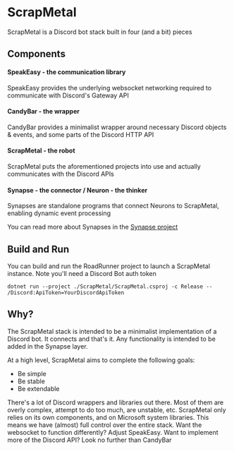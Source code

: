 # ScrapMetal

ScrapMetal is a Discord bot stack built in four (and a bit) pieces

## Components
#### **SpeakEasy** - the communication library

SpeakEasy provides the underlying websocket networking required to communicate with Discord's Gateway API

#### **CandyBar** - the wrapper

CandyBar provides a minimalist wrapper around necessary Discord objects & events, and some parts of the Discord HTTP API

#### **ScrapMetal** - the robot

ScrapMetal puts the aforementioned projects into use and actually communicates with the Discord APIs

#### **Synapse** - the connector / **Neuron** - the thinker

Synapses are standalone programs that connect Neurons to ScrapMetal, enabling dynamic event processing

You can read more about Synapses in the [Synapse project](Synapse/README.md)

## Build and Run
You can build and run the RoadRunner project to launch a ScrapMetal instance. Note you'll need a Discord Bot auth token
```
dotnet run --project ./ScrapMetal/ScrapMetal.csproj -c Release -- /Discord:ApiToken=YourDiscordApiToken
```

## Why?
The ScrapMetal stack is intended to be a minimalist implementation of a Discord bot. It connects and that's it.
Any functionality is intended to be added in the Synapse layer.

At a high level, ScrapMetal aims to complete the following goals:
* Be simple
* Be stable
* Be extendable

There's a lot of Discord wrappers and libraries out there. Most of them are overly complex, attempt to do too much, are unstable, etc.
ScrapMetal only relies on its own components, and on Microsoft system libraries. This means we have (almost) full control over the entire stack.
Want the websocket to function differently? Adjust SpeakEasy. Want to implement more of the Discord API? Look no further than CandyBar
